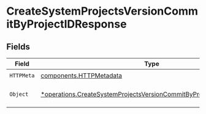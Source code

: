 # CreateSystemProjectsVersionCommitByProjectIDResponse


## Fields

| Field                                                                                                                                                       | Type                                                                                                                                                        | Required                                                                                                                                                    | Description                                                                                                                                                 |
| ----------------------------------------------------------------------------------------------------------------------------------------------------------- | ----------------------------------------------------------------------------------------------------------------------------------------------------------- | ----------------------------------------------------------------------------------------------------------------------------------------------------------- | ----------------------------------------------------------------------------------------------------------------------------------------------------------- |
| `HTTPMeta`                                                                                                                                                  | [components.HTTPMetadata](../../models/components/httpmetadata.md)                                                                                          | :heavy_check_mark:                                                                                                                                          | N/A                                                                                                                                                         |
| `Object`                                                                                                                                                    | [*operations.CreateSystemProjectsVersionCommitByProjectIDResponseBody](../../models/operations/createsystemprojectsversioncommitbyprojectidresponsebody.md) | :heavy_minus_sign:                                                                                                                                          | a list of GitCommitSummary objects                                                                                                                          |